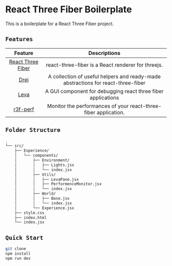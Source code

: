 # React Three Fiber Boilerplate

This is a boilerplate for a React Three Fiber project.

## `Features`

|                             Feature                              |                                   Descriptions                                   |
| :--------------------------------------------------------------: | :------------------------------------------------------------------------------: |
| [React Three Fiber](https://github.com/pmndrs/react-three-fiber) | react-three-fiber is a React renderer for threejs.                               |
|              [Drei](https://github.com/pmndrs/drei)              | A collection of useful helpers and ready-made abstractions for react-three-fiber |
|              [Leva](https://github.com/pmndrs/leva)              | A GUI component for debugging react three fiber applications                     |
|         [r3f-perf](https://github.com/utsuboco/r3f-perf)         | Monitor the performances of your react-three-fiber application.                  |

## `Folder Structure`

```bash
.
└── src/
    ├── Experience/
    │   └── components/
    │       ├── Environment/
    │       │   ├── Lights.jsx
    │       │   └── index.jsx
    │       ├── Utils/
    │       │   ├── LevaPane.jsx
    │       │   ├── PerformenceMonitor.jsx
    │       │   └── index.jsx
    │       ├── World/
    │       │   ├── Base.jsx
    │       │   └── index.jsx
    │       └── Experience.jsx
    ├── style.css
    ├── index.html
    └── index.jsx
```

## `Quick Start`

```bash
git clone
npm install
npm run dev
```
